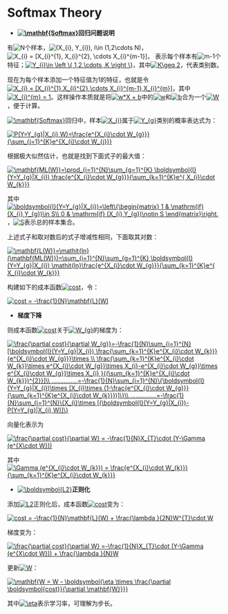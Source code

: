 # Softmax Theory


+ **<a href="http://www.codecogs.com/eqnedit.php?latex=\mathbf{Softmax}" target="_blank"><img src="http://latex.codecogs.com/gif.latex?\mathbf{Softmax}" title="\mathbf{Softmax}" /></a>回归问题说明**

有<img src="http://latex.codecogs.com/gif.latex?N" title="N" />个样本，<img src="http://latex.codecogs.com/gif.latex?(X_{i},&space;Y_{i}),&space;i\in&space;(1,2\cdots&space;N)" title="(X_{i}, Y_{i}), i\in (1,2\cdots N)" />，<img src="http://latex.codecogs.com/gif.latex?X_{i}&space;=&space;[X_{i}^{1},&space;X_{i}^{2},&space;\cdots&space;X_{i}^{m-1}]" title="X_{i} = [X_{i}^{1}, X_{i}^{2}, \cdots X_{i}^{m-1}]" />， 表示每个样本有<img src="http://latex.codecogs.com/gif.latex?m-1" title="m-1" />个特征；<a href="http://www.codecogs.com/eqnedit.php?latex=Y_{i}\in&space;\left&space;\{&space;1,2,\cdots&space;,K&space;\right&space;\}" target="_blank"><img src="http://latex.codecogs.com/gif.latex?Y_{i}\in&space;\left&space;\{&space;1,2,\cdots&space;,K&space;\right&space;\}" title="Y_{i}\in \left \{ 1,2,\cdots ,K \right \}" /></a>，其中<a href="http://www.codecogs.com/eqnedit.php?latex=K\geq&space;2" target="_blank"><img src="http://latex.codecogs.com/gif.latex?K\geq&space;2" title="K\geq 2" /></a>，代表类别数。
 
现在为每个样本添加一个特征值为1的特征，也就是令<a href="http://www.codecogs.com/eqnedit.php?latex=X_{i}&space;=&space;[X_{i}^{1},X_{i}^{2},\cdots&space;X_{i}^{m-1},X_{i}^{m}]" target="_blank"><img src="http://latex.codecogs.com/gif.latex?X_{i}&space;=&space;[X_{i}^{1},X_{i}^{2},\cdots&space;X_{i}^{m-1},X_{i}^{m}]" title="X_{i} = [X_{i}^{1},X_{i}^{2},\cdots X_{i}^{m-1},X_{i}^{m}]" /></a>，其中<a href="http://www.codecogs.com/eqnedit.php?latex=X_{i}^{m}&space;=&space;1" target="_blank"><img src="http://latex.codecogs.com/gif.latex?X_{i}^{m}&space;=&space;1" title="X_{i}^{m} = 1" /></a>。这样操作本质就是将<a href="http://www.codecogs.com/eqnedit.php?latex=w*X&space;&plus;&space;b" target="_blank"><img src="http://latex.codecogs.com/gif.latex?w*X&space;&plus;&space;b" title="w*X + b" /></a>中的<a href="http://www.codecogs.com/eqnedit.php?latex=w" target="_blank"><img src="http://latex.codecogs.com/gif.latex?w" title="w" /></a>和<a href="http://www.codecogs.com/eqnedit.php?latex=w" target="_blank"><img src="http://latex.codecogs.com/gif.latex?b" title="b" /></a>合为一个<a href="http://www.codecogs.com/eqnedit.php?latex=W" target="_blank"><img src="http://latex.codecogs.com/gif.latex?W" title="W" /></a>，便于计算。

<a href="http://www.codecogs.com/eqnedit.php?latex=\mathbf{Softmax}" target="_blank"><img src="http://latex.codecogs.com/gif.latex?\mathbf{Softmax}" title="\mathbf{Softmax}" /></a>回归中，样本<a href="http://www.codecogs.com/eqnedit.php?latex=X_{i}" target="_blank"><img src="http://latex.codecogs.com/gif.latex?X_{i}" title="X_{i}" /></a>属于<a href="http://www.codecogs.com/eqnedit.php?latex=Y_{g}" target="_blank"><img src="http://latex.codecogs.com/gif.latex?Y_{g}" title="Y_{g}" /></a>类别的概率表达式为：

<a href="http://www.codecogs.com/eqnedit.php?latex=P(Y=Y_{g}|X_{i},W)=\frac{e^{X_{i}\cdot&space;W_{g}}}{\sum_{j=1}^{K}e^{X_{i}\cdot&space;W_{j}}}" target="_blank"><img src="http://latex.codecogs.com/gif.latex?P(Y=Y_{g}|X_{i},W)=\frac{e^{X_{i}\cdot&space;W_{g}}}{\sum_{j=1}^{K}e^{X_{i}\cdot&space;W_{j}}}" title="P(Y=Y_{g}|X_{i},W)=\frac{e^{X_{i}\cdot W_{g}}}{\sum_{j=1}^{K}e^{X_{i}\cdot W_{j}}}" /></a>

根据极大似然估计，也就是找到下面式子的最大值：

<a href="http://www.codecogs.com/eqnedit.php?latex=\mathbf{ML(W)}=\prod_{i=1}^{N}\sum_{g=1}^{K}&space;\boldsymbol{I}(Y=Y_{g}|X_{i})&space;\frac{e^{X_{i}\cdot&space;W_{g}}}{\sum_{k=1}^{K}e^{&space;X_{i}\cdot&space;W_{k}}}" target="_blank"><img src="http://latex.codecogs.com/gif.latex?\mathbf{ML(W)}=\prod_{i=1}^{N}\sum_{g=1}^{K}&space;\boldsymbol{I}(Y=Y_{g}|X_{i})&space;\frac{e^{X_{i}\cdot&space;W_{g}}}{\sum_{k=1}^{K}e^{&space;X_{i}\cdot&space;W_{k}}}" title="\mathbf{ML(W)}=\prod_{i=1}^{N}\sum_{g=1}^{K} \boldsymbol{I}(Y=Y_{g}|X_{i}) \frac{e^{X_{i}\cdot W_{g}}}{\sum_{k=1}^{K}e^{ X_{i}\cdot W_{k}}}" /></a>

其中<a href="http://www.codecogs.com/eqnedit.php?latex=\boldsymbol{I}(Y=Y_{g}|X_{i})=\left\{\begin{matrix}&space;1&space;&&space;\mathrm{if}&space;(X_{i},Y_{g})\in&space;S\\&space;0&space;&&space;\mathrm{if}&space;(X_{i},Y_{g})\notin&space;S&space;\end{matrix}\right." target="_blank"><img src="http://latex.codecogs.com/gif.latex?\boldsymbol{I}(Y=Y_{g}|X_{i})=\left\{\begin{matrix}&space;1&space;&&space;\mathrm{if}&space;(X_{i},Y_{g})\in&space;S\\&space;0&space;&&space;\mathrm{if}&space;(X_{i},Y_{g})\notin&space;S&space;\end{matrix}\right." title="\boldsymbol{I}(Y=Y_{g}|X_{i})=\left\{\begin{matrix} 1 & \mathrm{if} (X_{i},Y_{g})\in S\\ 0 & \mathrm{if} (X_{i},Y_{g})\notin S \end{matrix}\right." /></a>，<a href="http://www.codecogs.com/eqnedit.php?latex=S" target="_blank"><img src="http://latex.codecogs.com/gif.latex?S" title="S" /></a>表示总的样本集合。

上述式子和取对数后的式子增减性相同，下面取其对数：


<a href="http://www.codecogs.com/eqnedit.php?latex=\mathbf{L(W)}=\mathit{ln}(\mathbf{ML(W)})=\sum_{i=1}^{N}\sum_{g=1}^{K}&space;\boldsymbol{I}(Y=Y_{g}|X_{i})&space;\mathit{ln}\frac{e^{X_{i}\cdot&space;W_{g}}}{\sum_{k=1}^{K}e^{&space;X_{i}\cdot&space;W_{k}}}" target="_blank"><img src="http://latex.codecogs.com/gif.latex?\mathbf{L(W)}=\mathit{ln}(\mathbf{ML(W)})=\sum_{i=1}^{N}\sum_{g=1}^{K}&space;\boldsymbol{I}(Y=Y_{g}|X_{i})&space;\mathit{ln}\frac{e^{X_{i}\cdot&space;W_{g}}}{\sum_{k=1}^{K}e^{&space;X_{i}\cdot&space;W_{k}}}" title="\mathbf{L(W)}=\mathit{ln}(\mathbf{ML(W)})=\sum_{i=1}^{N}\sum_{g=1}^{K} \boldsymbol{I}(Y=Y_{g}|X_{i}) \mathit{ln}\frac{e^{X_{i}\cdot W_{g}}}{\sum_{k=1}^{K}e^{ X_{i}\cdot W_{k}}}" /></a>

构建如下的成本函数<a href="http://www.codecogs.com/eqnedit.php?latex=cost" target="_blank"><img src="http://latex.codecogs.com/gif.latex?cost" title="cost" /></a>，令：

<a href="http://www.codecogs.com/eqnedit.php?latex=cost&space;=&space;-\frac{1}{N}\mathbf{L}(W)" target="_blank"><img src="http://latex.codecogs.com/gif.latex?cost&space;=&space;-\frac{1}{N}\mathbf{L}(W)" title="cost = -\frac{1}{N}\mathbf{L}(W)" /></a>


+ **梯度下降**

则成本函数<a href="http://www.codecogs.com/eqnedit.php?latex=cost" target="_blank"><img src="http://latex.codecogs.com/gif.latex?cost" title="cost" /></a>关于<a href="http://www.codecogs.com/eqnedit.php?latex=W_{g}" target="_blank"><img src="http://latex.codecogs.com/gif.latex?W_{g}" title="W_{g}" /></a>的梯度为：

<a href="http://www.codecogs.com/eqnedit.php?latex=\frac{\partial&space;cost}{\partial&space;W_{g}}=-\frac{1}{N}\sum_{i=1}^{N}[\boldsymbol{I}(Y=Y_{g}|X_{i})&space;\frac{\sum_{k=1}^{K}e^{X_{i}\cdot&space;W_{k}}}{e^{X_{i}\cdot&space;W_{g}}}\times&space;\\&space;\frac{\sum_{k=1}^{K}e^{X_{i}\cdot&space;W_{k}}\times&space;e^{X_{i}\cdot&space;W_{g}}\times&space;X_{i}-e^{X_{i}\cdot&space;W_{g}}\times&space;e^{X_{i}\cdot&space;W_{g}}\times&space;X_{i}&space;}{(\sum_{k=1}^{K}e^{X_{i}\cdot&space;W_{k}})^{2}}]\\&space;...............=-\frac{1}{N}\sum_{i=1}^{N}\{\boldsymbol{I}(Y=Y_{g}|X_{i})\times&space;[X_{i}\times&space;(1-\frac{e^{X_{i}\cdot&space;W_{g}}}{\sum_{k=1}^{K}e^{X_{i}\cdot&space;W_{k}}})]\}\\&space;...............=-\frac{1}{N}\sum_{i=1}^{N}\{X_{i}\times&space;[(\boldsymbol{I}(Y=Y_{g}|X_{i})-P(Y=Y_{g}|X_{i},W)]\}" target="_blank"><img src="http://latex.codecogs.com/gif.latex?\frac{\partial&space;cost}{\partial&space;W_{g}}=-\frac{1}{N}\sum_{i=1}^{N}[\boldsymbol{I}(Y=Y_{g}|X_{i})&space;\frac{\sum_{k=1}^{K}e^{X_{i}\cdot&space;W_{k}}}{e^{X_{i}\cdot&space;W_{g}}}\times&space;\\&space;\frac{\sum_{k=1}^{K}e^{X_{i}\cdot&space;W_{k}}\times&space;e^{X_{i}\cdot&space;W_{g}}\times&space;X_{i}-e^{X_{i}\cdot&space;W_{g}}\times&space;e^{X_{i}\cdot&space;W_{g}}\times&space;X_{i}&space;}{(\sum_{k=1}^{K}e^{X_{i}\cdot&space;W_{k}})^{2}}]\\&space;...............=-\frac{1}{N}\sum_{i=1}^{N}\{\boldsymbol{I}(Y=Y_{g}|X_{i})\times&space;[X_{i}\times&space;(1-\frac{e^{X_{i}\cdot&space;W_{g}}}{\sum_{k=1}^{K}e^{X_{i}\cdot&space;W_{k}}})]\}\\&space;...............=-\frac{1}{N}\sum_{i=1}^{N}\{X_{i}\times&space;[(\boldsymbol{I}(Y=Y_{g}|X_{i})-P(Y=Y_{g}|X_{i},W)]\}" title="\frac{\partial cost}{\partial W_{g}}=-\frac{1}{N}\sum_{i=1}^{N}[\boldsymbol{I}(Y=Y_{g}|X_{i}) \frac{\sum_{k=1}^{K}e^{X_{i}\cdot W_{k}}}{e^{X_{i}\cdot W_{g}}}\times \\ \frac{\sum_{k=1}^{K}e^{X_{i}\cdot W_{k}}\times e^{X_{i}\cdot W_{g}}\times X_{i}-e^{X_{i}\cdot W_{g}}\times e^{X_{i}\cdot W_{g}}\times X_{i} }{(\sum_{k=1}^{K}e^{X_{i}\cdot W_{k}})^{2}}]\\ ...............=-\frac{1}{N}\sum_{i=1}^{N}\{\boldsymbol{I}(Y=Y_{g}|X_{i})\times [X_{i}\times (1-\frac{e^{X_{i}\cdot W_{g}}}{\sum_{k=1}^{K}e^{X_{i}\cdot W_{k}}})]\}\\ ...............=-\frac{1}{N}\sum_{i=1}^{N}\{X_{i}\times [(\boldsymbol{I}(Y=Y_{g}|X_{i})-P(Y=Y_{g}|X_{i},W)]\}" /></a>


向量化表示为

<a href="http://www.codecogs.com/eqnedit.php?latex=\frac{\partial&space;cost}{\partial&space;W}&space;=&space;-\frac{1}{N}X_{T}\cdot&space;(Y-\Gamma&space;(e^{X\cdot&space;W}))" target="_blank"><img src="http://latex.codecogs.com/gif.latex?\frac{\partial&space;cost}{\partial&space;W}&space;=&space;-\frac{1}{N}X_{T}\cdot&space;(Y-\Gamma&space;(e^{X\cdot&space;W}))" title="\frac{\partial cost}{\partial W} = -\frac{1}{N}X_{T}\cdot (Y-\Gamma (e^{X\cdot W}))" /></a>

其中<a href="http://www.codecogs.com/eqnedit.php?latex=\Gamma&space;(e^{X_{i}\cdot&space;W_{k}})&space;=&space;\frac{e^{X_{i}\cdot&space;W_{k}}}{\sum_{k=1}^{K}e^{X_{i}\cdot&space;W_{k}}}" target="_blank"><img src="http://latex.codecogs.com/gif.latex?\Gamma&space;(e^{X_{i}\cdot&space;W_{k}})&space;=&space;\frac{e^{X_{i}\cdot&space;W_{k}}}{\sum_{k=1}^{K}e^{X_{i}\cdot&space;W_{k}}}" title="\Gamma (e^{X_{i}\cdot W_{k}}) = \frac{e^{X_{i}\cdot W_{k}}}{\sum_{k=1}^{K}e^{X_{i}\cdot W_{k}}}" /></a>


+ <a href="http://www.codecogs.com/eqnedit.php?latex=\boldsymbol{L2}" target="_blank"><img src="http://latex.codecogs.com/gif.latex?\boldsymbol{L2}" title="\boldsymbol{L2}" /></a>**正则化**

添加<a href="http://www.codecogs.com/eqnedit.php?latex=L2" target="_blank"><img src="http://latex.codecogs.com/gif.latex?L2" title="L2" /></a>正则化后，成本函数<a href="http://www.codecogs.com/eqnedit.php?latex=cost" target="_blank"><img src="http://latex.codecogs.com/gif.latex?cost" title="cost" /></a>变为：

<a href="http://www.codecogs.com/eqnedit.php?latex=cost&space;=&space;-\frac{1}{N}\mathbf{L}(W)&space;&plus;&space;\frac{\lambda&space;}{2N}W^{T}\cdot&space;W" target="_blank"><img src="http://latex.codecogs.com/gif.latex?cost&space;=&space;-\frac{1}{N}\mathbf{L}(W)&space;&plus;&space;\frac{\lambda&space;}{2N}W^{T}\cdot&space;W" title="cost = -\frac{1}{N}\mathbf{L}(W) + \frac{\lambda }{2N}W^{T}\cdot W" /></a>

梯度变为：

<a href="http://www.codecogs.com/eqnedit.php?latex=\frac{\partial&space;cost}{\partial&space;W}&space;=-\frac{1}{N}X_{T}\cdot&space;(Y-\Gamma&space;(e^{X\cdot&space;W}))&space;&plus;&space;\frac{\lambda&space;}{N}W" target="_blank"><img src="http://latex.codecogs.com/gif.latex?\frac{\partial&space;cost}{\partial&space;W}&space;=-\frac{1}{N}X_{T}\cdot&space;(Y-\Gamma&space;(e^{X\cdot&space;W}))&space;&plus;&space;\frac{\lambda&space;}{N}W" title="\frac{\partial cost}{\partial W} =-\frac{1}{N}X_{T}\cdot (Y-\Gamma (e^{X\cdot W})) + \frac{\lambda }{N}W" /></a>

更新<a href="http://www.codecogs.com/eqnedit.php?latex=W" target="_blank"><img src="http://latex.codecogs.com/gif.latex?W" title="W" /></a>：

<a href="http://www.codecogs.com/eqnedit.php?latex=\mathbf{W&space;=&space;W&space;-&space;\boldsymbol{\eta&space;\times&space;\frac{\partial&space;\boldsymbol{cost}}{\partial&space;\mathbf{W}}}}" target="_blank"><img src="http://latex.codecogs.com/gif.latex?\mathbf{W&space;=&space;W&space;-&space;\boldsymbol{\eta&space;\times&space;\frac{\partial&space;\boldsymbol{cost}}{\partial&space;\mathbf{W}}}}" title="\mathbf{W = W - \boldsymbol{\eta \times \frac{\partial \boldsymbol{cost}}{\partial \mathbf{W}}}}" /></a>

其中<a href="http://www.codecogs.com/eqnedit.php?latex=\eta" target="_blank"><img src="http://latex.codecogs.com/gif.latex?\eta" title="\eta" /></a>表示学习率，可理解为步长。


